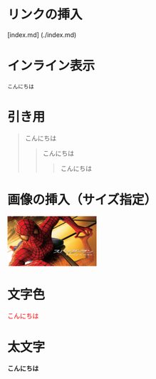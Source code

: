 # リンクの挿入

[index.md] (./index.md)

# インライン表示

`こんにちは`

# 引き用

> こんにちは
>
> > こんにちは
> >
> > > こんにちは

# 画像の挿入（サイズ指定）

<img width="200" alt="スパイダーマン1" src="スパイダーマン１.webp">

# 文字色

<font color="Red">こんにちは</font>

# 太文字

**こんにちは**
